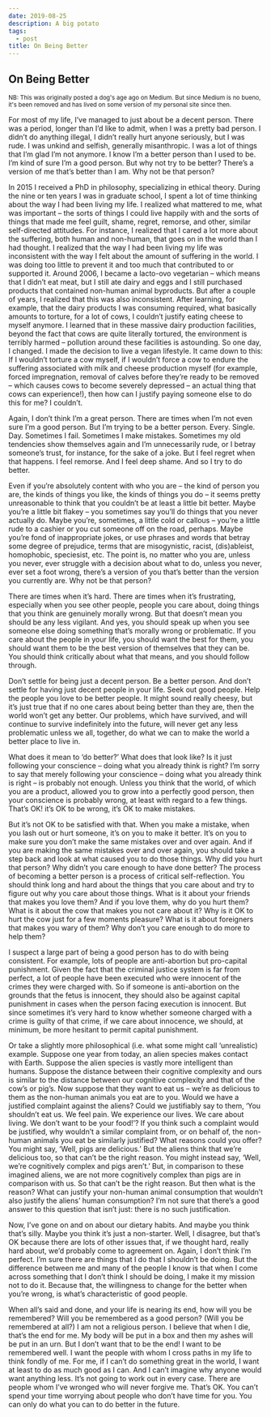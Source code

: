 ```yaml
---
date: 2019-08-25
description: A big potato
tags:
  - post
title: On Being Better
---
```


## On Being Better

<small class="disclaimer">NB: This was originally posted a dog's age ago on Medium. But since Medium is no bueno, it's been removed and has lived on some version of my personal site since then.</small>

For most of my life, I’ve managed to just about be a decent person. There was a period, longer than I’d like to admit, when I was a pretty bad person. I didn’t do anything illegal, I didn’t really hurt anyone seriously, but I was rude. I was unkind and selfish, generally misanthropic. I was a lot of things that I’m glad I’m not anymore. I know I’m a better person than I used to be. I’m kind of sure I’m a good person. But why not try to be better? There’s a version of me that’s better than I am. Why not be that person?

In 2015 I received a PhD in philosophy, specializing in ethical theory. During the nine or ten years I was in graduate school, I spent a lot of time thinking about the way I had been living my life. I realized what mattered to me, what was important – the sorts of things I could live happily with and the sorts of things that made me feel guilt, shame, regret, remorse, and other, similar self-directed attitudes. For instance, I realized that I cared a lot more about the suffering, both human and non-human, that goes on in the world than I had thought. I realized that the way I had been living my life was inconsistent with the way I felt about the amount of suffering in the world. I was doing too little to prevent it and too much that contributed to or supported it. Around 2006, I became a lacto-ovo vegetarian – which means that I didn’t eat meat, but I still ate dairy and eggs and I still purchased products that contained non-human animal byproducts. But after a couple of years, I realized that this was also inconsistent. After learning, for example, that the dairy products I was consuming required, what basically amounts to torture, for a lot of cows, I couldn’t justify eating cheese to myself anymore. I learned that in these massive dairy production facilities, beyond the fact that cows are quite literally tortured, the environment is terribly harmed – pollution around these facilities is astounding. So one day, I changed. I made the decision to live a vegan lifestyle. It came down to this: If I wouldn’t torture a cow myself, if I wouldn’t force a cow to endure the suffering associated with milk and cheese production myself (for example, forced impregnation, removal of calves before they’re ready to be removed – which causes cows to become severely depressed – an actual thing that cows can experience!), then how can I justify paying someone else to do this for me? I couldn’t.

Again, I don’t think I’m a great person. There are times when I’m not even sure I’m a good person. But I’m trying to be a better person. Every. Single. Day. Sometimes I fail. Sometimes I make mistakes. Sometimes my old tendencies show themselves again and I’m unnecessarily rude, or I betray someone’s trust, for instance, for the sake of a joke. But I feel regret when that happens. I feel remorse. And I feel deep shame. And so I try to do better.

Even if you’re absolutely content with who you are – the kind of person you are, the kinds of things you like, the kinds of things you do – it seems pretty unreasonable to think that you couldn’t be at least a little bit better. Maybe you’re a little bit flakey – you sometimes say you’ll do things that you never actually do. Maybe you’re, sometimes, a little cold or callous – you’re a little rude to a cashier or you cut someone off on the road, perhaps. Maybe you’re fond of inappropriate jokes, or use phrases and words that betray some degree of prejudice, terms that are misogynistic, racist, (dis)ableist, homophobic, speciesist, etc. The point is, no matter who you are, unless you never, ever struggle with a decision about what to do, unless you never, ever set a foot wrong, there’s a version of you that’s better than the version you currently are. Why not be that person?

There are times when it’s hard. There are times when it’s frustrating, especially when you see other people, people you care about, doing things that you think are genuinely morally wrong. But that doesn’t mean you should be any less vigilant. And yes, you should speak up when you see someone else doing something that’s morally wrong or problematic. If you care about the people in your life, you should want the best for them, you should want them to be the best version of themselves that they can be. You should think critically about what that means, and you should follow through.

Don’t settle for being just a decent person. Be a better person. And don’t settle for having just decent people in your life. Seek out good people. Help the people you love to be better people. It might sound really cheesy, but it’s just true that if no one cares about being better than they are, then the world won’t get any better. Our problems, which have survived, and will continue to survive indefinitely into the future, will never get any less problematic unless we all, together, do what we can to make the world a better place to live in.

What does it mean to ‘do better?’ What does that look like? Is it just following your conscience – doing what you already think is right? I’m sorry to say that merely following your conscience – doing what you already think is right – is probably not enough. Unless you think that the world, of which you are a product, allowed you to grow into a perfectly good person, then your conscience is probably wrong, at least with regard to a few things. That’s OK! it’s OK to be wrong, it’s OK to make mistakes.

But it’s not OK to be satisfied with that. When you make a mistake, when you lash out or hurt someone, it’s on you to make it better. It’s on you to make sure you don’t make the same mistakes over and over again. And if you are making the same mistakes over and over again, you should take a step back and look at what caused you to do those things. Why did you hurt that person? Why didn’t you care enough to have done better? The process of becoming a better person is a process of critical self-reflection. You should think long and hard about the things that you care about and try to figure out why you care about those things. What is it about your friends that makes you love them? And if you love them, why do you hurt them? What is it about the cow that makes you not care about it? Why is it OK to hurt the cow just for a few moments pleasure? What is it about foreigners that makes you wary of them? Why don’t you care enough to do more to help them?

I suspect a large part of being a good person has to do with being consistent. For example, lots of people are anti-abortion but pro-capital punishment. Given the fact that the criminal justice system is far from perfect, a lot of people have been executed who were innocent of the crimes they were charged with. So if someone is anti-abortion on the grounds that the fetus is innocent, they should also be against capital punishment in cases when the person facing execution is innocent. But since sometimes it’s very hard to know whether someone charged with a crime is guilty of that crime, if we care about innocence, we should, at minimum, be more hesitant to permit capital punishment.

Or take a slightly more philosophical (i.e. what some might call ‘unrealistic) example. Suppose one year from today, an alien species makes contact with Earth. Suppose the alien species is vastly more intelligent than humans. Suppose the distance between their cognitive complexity and ours is similar to the distance between our cognitive complexity and that of the cow’s or pig’s. Now suppose that they want to eat us – we’re as delicious to them as the non-human animals you eat are to you. Would we have a justified complaint against the aliens? Could we justifiably say to them, ‘You shouldn’t eat us. We feel pain. We experience our lives. We care about living. We don’t want to be your food!’? If you think such a complaint would be justified, why wouldn’t a similar complaint from, or on behalf of, the non-human animals you eat be similarly justified? What reasons could you offer? You might say, ‘Well, pigs are delicious.’ But the aliens think that we’re delicious too, so that can’t be the right reason. You might instead say, ‘Well, we’re cognitively complex and pigs aren’t.’ But, in comparison to these imagined aliens, we are not more cognitively complex than pigs are in comparison with us. So that can’t be the right reason. But then what is the reason? What can justify your non-human animal consumption that wouldn’t also justify the aliens’ human consumption? I’m not sure that there’s a good answer to this question that isn’t just: there is no such justification.

Now, I’ve gone on and on about our dietary habits. And maybe you think that’s silly. Maybe you think it’s just a non-starter. Well, I disagree, but that’s OK because there are lots of other issues that, if we thought hard, really hard about, we’d probably come to agreement on. Again, I don’t think I’m perfect. I’m sure there are things that I do that I shouldn’t be doing. But the difference between me and many of the people I know is that when I come across something that I don’t think I should be doing, I make it my mission not to do it. Because that, the willingness to change for the better when you’re wrong, is what’s characteristic of good people.

When all’s said and done, and your life is nearing its end, how will you be remembered? Will you be remembered as a good person? (Will you be remembered at all?) I am not a religious person. I believe that when I die, that’s the end for me. My body will be put in a box and then my ashes will be put in an urn. But I don’t want that to be the end! I want to be remembered well. I want the people with whom I cross paths in my life to think fondly of me. For me, if I can’t do something great in the world, I want at least to do as much good as I can. And I can’t imagine why anyone would want anything less. It’s not going to work out in every case. There are people whom I’ve wronged who will never forgive me. That’s OK. You can’t spend your time worrying about people who don’t have time for you. You can only do what you can to do better in the future.

